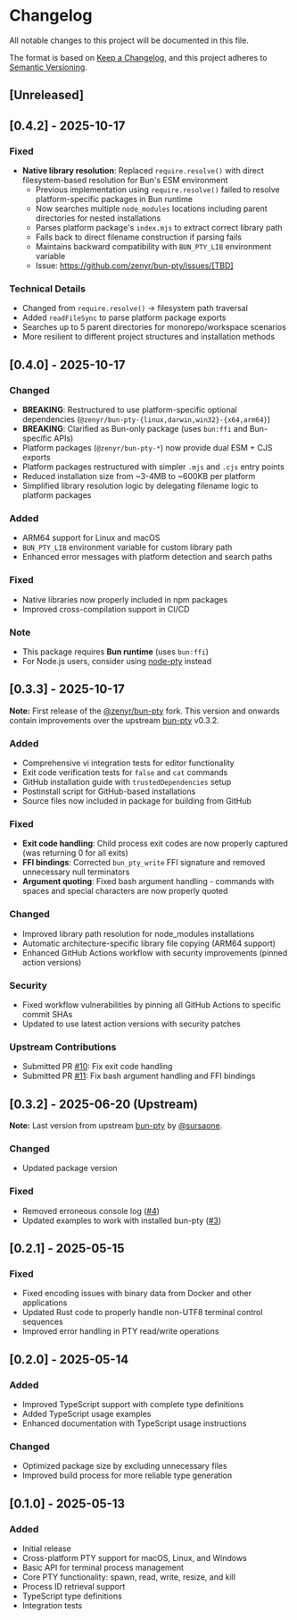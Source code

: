 # Changelog

All notable changes to this project will be documented in this file.

The format is based on [Keep a Changelog](https://keepachangelog.com/en/1.0.0/),
and this project adheres to [Semantic Versioning](https://semver.org/spec/v2.0.0.html).

## [Unreleased]

## [0.4.2] - 2025-10-17

### Fixed
- **Native library resolution**: Replaced `require.resolve()` with direct filesystem-based resolution for Bun's ESM environment
  - Previous implementation using `require.resolve()` failed to resolve platform-specific packages in Bun runtime
  - Now searches multiple `node_modules` locations including parent directories for nested installations
  - Parses platform package's `index.mjs` to extract correct library path
  - Falls back to direct filename construction if parsing fails
  - Maintains backward compatibility with `BUN_PTY_LIB` environment variable
  - Issue: https://github.com/zenyr/bun-pty/issues/[TBD]

### Technical Details
- Changed from `require.resolve()` → filesystem path traversal
- Added `readFileSync` to parse platform package exports
- Searches up to 5 parent directories for monorepo/workspace scenarios
- More resilient to different project structures and installation methods

## [0.4.0] - 2025-10-17

### Changed
- **BREAKING**: Restructured to use platform-specific optional dependencies (`@zenyr/bun-pty-{linux,darwin,win32}-{x64,arm64}`)
- **BREAKING**: Clarified as Bun-only package (uses `bun:ffi` and Bun-specific APIs)
- Platform packages (`@zenyr/bun-pty-*`) now provide dual ESM + CJS exports
- Platform packages restructured with simpler `.mjs` and `.cjs` entry points
- Reduced installation size from ~3-4MB to ~600KB per platform
- Simplified library resolution logic by delegating filename logic to platform packages

### Added
- ARM64 support for Linux and macOS
- `BUN_PTY_LIB` environment variable for custom library path
- Enhanced error messages with platform detection and search paths

### Fixed
- Native libraries now properly included in npm packages
- Improved cross-compilation support in CI/CD

### Note
- This package requires **Bun runtime** (uses `bun:ffi`)
- For Node.js users, consider using [node-pty](https://github.com/microsoft/node-pty) instead

## [0.3.3] - 2025-10-17

**Note:** First release of the [@zenyr/bun-pty](https://github.com/zenyr/bun-pty) fork. This version and onwards contain improvements over the upstream [bun-pty](https://github.com/sursaone/bun-pty) v0.3.2.

### Added
- Comprehensive vi integration tests for editor functionality
- Exit code verification tests for `false` and `cat` commands
- GitHub installation guide with `trustedDependencies` setup
- Postinstall script for GitHub-based installations
- Source files now included in package for building from GitHub

### Fixed
- **Exit code handling**: Child process exit codes are now properly captured (was returning 0 for all exits)
- **FFI bindings**: Corrected `bun_pty_write` FFI signature and removed unnecessary null terminators
- **Argument quoting**: Fixed bash argument handling - commands with spaces and special characters are now properly quoted

### Changed
- Improved library path resolution for node_modules installations
- Automatic architecture-specific library file copying (ARM64 support)
- Enhanced GitHub Actions workflow with security improvements (pinned action versions)

### Security
- Fixed workflow vulnerabilities by pinning all GitHub Actions to specific commit SHAs
- Updated to use latest action versions with security patches

### Upstream Contributions
- Submitted PR [#10](https://github.com/sursaone/bun-pty/pull/10): Fix exit code handling
- Submitted PR [#11](https://github.com/sursaone/bun-pty/pull/11): Fix bash argument handling and FFI bindings

## [0.3.2] - 2025-06-20 (Upstream)

**Note:** Last version from upstream [bun-pty](https://github.com/sursaone/bun-pty) by [@sursaone](https://github.com/sursaone).

### Changed
- Updated package version

### Fixed
- Removed erroneous console log ([#4](https://github.com/sursaone/bun-pty/pull/4))
- Updated examples to work with installed bun-pty ([#3](https://github.com/sursaone/bun-pty/pull/3))

## [0.2.1] - 2025-05-15

### Fixed
- Fixed encoding issues with binary data from Docker and other applications
- Updated Rust code to properly handle non-UTF8 terminal control sequences
- Improved error handling in PTY read/write operations

## [0.2.0] - 2025-05-14

### Added
- Improved TypeScript support with complete type definitions
- Added TypeScript usage examples
- Enhanced documentation with TypeScript usage instructions

### Changed
- Optimized package size by excluding unnecessary files
- Improved build process for more reliable type generation

## [0.1.0] - 2025-05-13

### Added
- Initial release
- Cross-platform PTY support for macOS, Linux, and Windows
- Basic API for terminal process management
- Core PTY functionality: spawn, read, write, resize, and kill
- Process ID retrieval support
- TypeScript type definitions
- Integration tests 